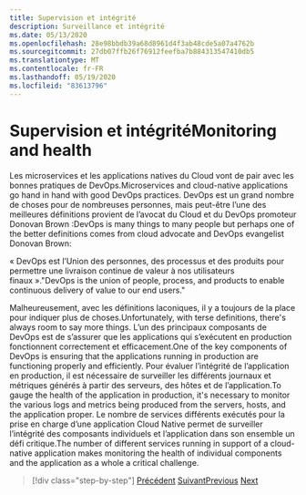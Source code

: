 ```yaml
---
title: Supervision et intégrité
description: Surveillance et intégrité
ms.date: 05/13/2020
ms.openlocfilehash: 28e98bbdb39a68d8961d4f3ab48cde5a07a4762b
ms.sourcegitcommit: 27db07ffb26f76912feefba7b884313547410db5
ms.translationtype: MT
ms.contentlocale: fr-FR
ms.lasthandoff: 05/19/2020
ms.locfileid: "83613796"
---
```

# <a name="monitoring-and-health"></a><span data-ttu-id="d3221-103">Supervision et intégrité</span><span class="sxs-lookup"><span data-stu-id="d3221-103">Monitoring and health</span></span>

<span data-ttu-id="d3221-104">Les microservices et les applications natives du Cloud vont de pair avec les bonnes pratiques de DevOps.</span><span class="sxs-lookup"><span data-stu-id="d3221-104">Microservices and cloud-native applications go hand in hand with good DevOps practices.</span></span> <span data-ttu-id="d3221-105">DevOps est un grand nombre de choses pour de nombreuses personnes, mais peut-être l’une des meilleures définitions provient de l’avocat du Cloud et du DevOps promoteur Donovan Brown :</span><span class="sxs-lookup"><span data-stu-id="d3221-105">DevOps is many things to many people but perhaps one of the better definitions comes from cloud advocate and DevOps evangelist Donovan Brown:</span></span>

<span data-ttu-id="d3221-106">« DevOps est l’Union des personnes, des processus et des produits pour permettre une livraison continue de valeur à nos utilisateurs finaux ».</span><span class="sxs-lookup"><span data-stu-id="d3221-106">"DevOps is the union of people, process, and products to enable continuous delivery of value to our end users."</span></span>

<span data-ttu-id="d3221-107">Malheureusement, avec les définitions laconiques, il y a toujours de la place pour indiquer plus de choses.</span><span class="sxs-lookup"><span data-stu-id="d3221-107">Unfortunately, with terse definitions, there's always room to say more things.</span></span> <span data-ttu-id="d3221-108">L’un des principaux composants de DevOps est de s’assurer que les applications qui s’exécutent en production fonctionnent correctement et efficacement.</span><span class="sxs-lookup"><span data-stu-id="d3221-108">One of the key components of DevOps is ensuring that the applications running in production are functioning properly and efficiently.</span></span> <span data-ttu-id="d3221-109">Pour évaluer l’intégrité de l’application en production, il est nécessaire de surveiller les différents journaux et métriques générés à partir des serveurs, des hôtes et de l’application.</span><span class="sxs-lookup"><span data-stu-id="d3221-109">To gauge the health of the application in production, it's necessary to monitor the various logs and metrics being produced from the servers, hosts, and the application proper.</span></span> <span data-ttu-id="d3221-110">Le nombre de services différents exécutés pour la prise en charge d’une application Cloud Native permet de surveiller l’intégrité des composants individuels et l’application dans son ensemble un défi critique.</span><span class="sxs-lookup"><span data-stu-id="d3221-110">The number of different services running in support of a cloud-native application makes monitoring the health of individual components and the application as a whole a critical challenge.</span></span>

>[!div class="step-by-step"]
><span data-ttu-id="d3221-111">[Précédent](resilient-communications.md) 
> [Suivant](observability-patterns.md)</span><span class="sxs-lookup"><span data-stu-id="d3221-111">[Previous](resilient-communications.md)
[Next](observability-patterns.md)</span></span>
